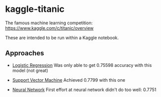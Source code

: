 # kaggle-titanic
The famous machine learning competition: https://www.kaggle.com/c/titanic/overview

These are intended to be run within a Kaggle notebook.

## Approaches

- [Logistic Regression](logistic_regression.py) Was only able to get 0.75598 accuracy with this model (not great)

- [Support Vector Machine](svm.py) Achieved 0.7799 with this one

- [Neural Network](nn.py) First effort at neural network didn't do too well: 0.7751